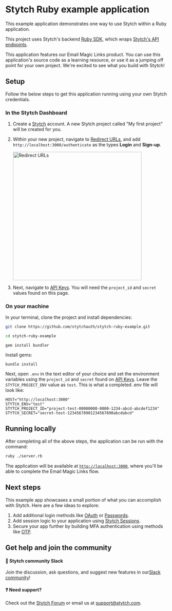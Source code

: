 # Stytch Ruby example application

This example application demonstrates one way to use Stytch within a Ruby application.

This project uses Stytch's backend [Ruby SDK](https://github.com/stytchauth/stytch-ruby), which wraps [Stytch's API endpoints](https://stytch.com/docs/api).

This application features our Email Magic Links product. You can use this application's source code as a learning resource, or use it as a jumping off point for your own project. We're excited to see what you build with Stytch!

## Setup

Follow the below steps to get this application running using your own Stytch credentials.

### In the Stytch Dashboard

1. Create a [Stytch](https://stytch.com/) account. A new Stytch project called "My first project" will be created for you.

2. Within your new project, navigate to [Redirect URLs](https://stytch.com/dashboard/redirect-urls), and add `http://localhost:3000/authenticate` as the types **Login** and **Sign-up**.
   
   <img width="400" alt="Redirect URLs" src="https://user-images.githubusercontent.com/100632220/217983021-d8bf6fff-6a68-4e94-bffd-d062e69c8817.png">

3. Next, navigate to [API Keys](https://stytch.com/dashboard/api-keys). You will need the `project_id` and `secret` values found on this page.

### On your machine

In your terminal, clone the project and install dependencies:

```bash
git clone https://github.com/stytchauth/stytch-ruby-example.git
```
```bash
cd stytch-ruby-example
```
``` If you haven't yet installed bundler:
gem install bundler
```
Install gems:
```
bundle install
```

Next, open `.env` in the text editor of your choice and set the environment variables using the `project_id` and `secret` found on [API Keys](https://stytch.com/dashboard/api-keys). Leave the `STYTCH_PROJECT_ENV` value as `test`. This is what a completed .env file will look like:

```
HOST="http://localhost:3000"
STYTCH_ENV="test"
STYTCH_PROJECT_ID="project-test-00000000-0000-1234-abcd-abcdef1234"
STYTCH_SECRET="secret-test-12345678901234567890abcdabcd"
```

## Running locally

After completing all of the above steps, the application can be run with the command:

```bash
ruby ./server.rb
```

The application will be available at [`http://localhost:3000`](http://localhost:3000), where you'll be able to complete the Email Magic Links flow.

## Next steps

This example app showcases a small portion of what you can accomplish with Stytch. Here are a few ideas to explore:

1. Add additional login methods like [OAuth](https://stytch.com/docs/api/oauth-google-start) or [Passwords](https://stytch.com/docs/api/password-create).
2. Add session logic to your application using [Stytch Sessions](https://stytch.com/docs/api/session-auth).
3. Secure your app further by building MFA authentication using methods like [OTP](https://stytch.com/docs/api/send-otp-by-sms).

## Get help and join the community

#### :speech_balloon: Stytch community Slack

Join the discussion, ask questions, and suggest new features in our ​[Slack community](https://stytch.slack.com/join/shared_invite/zt-2f0fi1ruu-ub~HGouWRmPARM1MTwPESA)!

#### :question: Need support?

Check out the [Stytch Forum](https://forum.stytch.com/) or email us at [support@stytch.com](mailto:support@stytch.com).
